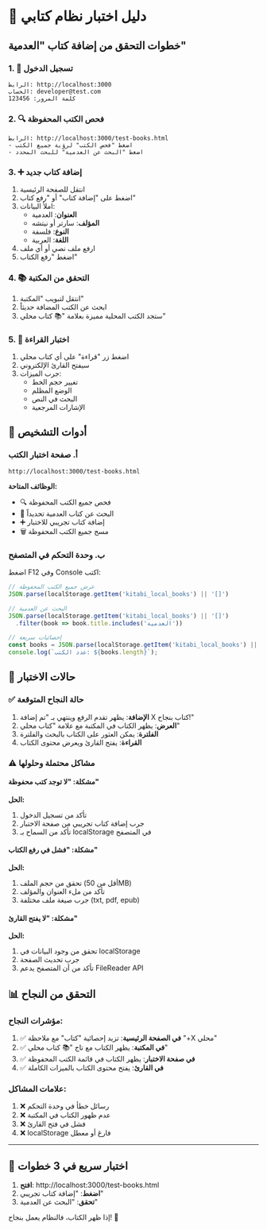 # 🧪 دليل اختبار نظام كتابي

## خطوات التحقق من إضافة كتاب "العدمية"

### 1. 🔐 تسجيل الدخول
```
الرابط: http://localhost:3000
الحساب: developer@test.com
كلمة المرور: 123456
```

### 2. 🔍 فحص الكتب المحفوظة
```
الرابط: http://localhost:3000/test-books.html
- اضغط "فحص الكتب" لرؤية جميع الكتب
- اضغط "البحث عن العدمية" للبحث المحدد
```

### 3. ➕ إضافة كتاب جديد
1. انتقل للصفحة الرئيسية
2. اضغط على "إضافة كتاب" أو "رفع كتاب"
3. املأ البيانات:
   - **العنوان**: العدمية
   - **المؤلف**: سارتر أو نيتشه
   - **النوع**: فلسفة
   - **اللغة**: العربية
4. ارفع ملف نصي أو أي ملف
5. اضغط "رفع الكتاب"

### 4. 📚 التحقق من المكتبة
1. انتقل لتبويب "المكتبة"
2. ابحث عن الكتب المضافة حديثاً
3. ستجد الكتب المحلية مميزة بعلامة "📚 كتاب محلي"

### 5. 📖 اختبار القراءة
1. اضغط زر "قراءة" على أي كتاب محلي
2. سيفتح القارئ الإلكتروني
3. جرب الميزات:
   - تغيير حجم الخط
   - الوضع المظلم
   - البحث في النص
   - الإشارات المرجعية

## 🔧 أدوات التشخيص

### أ. صفحة اختبار الكتب
```
http://localhost:3000/test-books.html
```
**الوظائف المتاحة:**
- 🔍 فحص جميع الكتب المحفوظة
- 🔎 البحث عن كتاب العدمية تحديداً
- ➕ إضافة كتاب تجريبي للاختبار
- 🗑️ مسح جميع الكتب المحفوظة

### ب. وحدة التحكم في المتصفح
اضغط F12 وفي Console اكتب:
```javascript
// عرض جميع الكتب المحفوظة
JSON.parse(localStorage.getItem('kitabi_local_books') || '[]')

// البحث عن العدمية
JSON.parse(localStorage.getItem('kitabi_local_books') || '[]')
  .filter(book => book.title.includes('العدمية'))

// إحصائيات سريعة
const books = JSON.parse(localStorage.getItem('kitabi_local_books') || '[]');
console.log(`عدد الكتب: ${books.length}`);
```

## 🎯 حالات الاختبار

### ✅ حالة النجاح المتوقعة
1. **الإضافة**: يظهر تقدم الرفع وينتهي بـ "تم إضافة X كتاب بنجاح!"
2. **العرض**: يظهر الكتاب في المكتبة مع علامة "كتاب محلي"
3. **الفلترة**: يمكن العثور على الكتاب بالبحث والفلترة
4. **القراءة**: يفتح القارئ ويعرض محتوى الكتاب

### ⚠️ مشاكل محتملة وحلولها

#### مشكلة: "لا توجد كتب محفوظة"
**الحل:**
1. تأكد من تسجيل الدخول
2. جرب إضافة كتاب تجريبي من صفحة الاختبار
3. تأكد من السماح بـ localStorage في المتصفح

#### مشكلة: "فشل في رفع الكتاب"
**الحل:**
1. تحقق من حجم الملف (أقل من 50MB)
2. تأكد من ملء العنوان والمؤلف
3. جرب صيغة ملف مختلفة (txt, pdf, epub)

#### مشكلة: "لا يفتح القارئ"
**الحل:**
1. تحقق من وجود البيانات في localStorage
2. جرب تحديث الصفحة
3. تأكد من أن المتصفح يدعم FileReader API

## 📊 التحقق من النجاح

### مؤشرات النجاح:
1. ✅ **في الصفحة الرئيسية**: تزيد إحصائية "كتاب" مع ملاحظة "+X محلي"
2. ✅ **في المكتبة**: يظهر الكتاب مع تاج "📚 كتاب محلي"
3. ✅ **في صفحة الاختبار**: يظهر الكتاب في قائمة الكتب المحفوظة
4. ✅ **في القارئ**: يفتح محتوى الكتاب بالميزات الكاملة

### علامات المشاكل:
1. ❌ رسائل خطأ في وحدة التحكم
2. ❌ عدم ظهور الكتاب في المكتبة
3. ❌ فشل في فتح القارئ
4. ❌ localStorage فارغ أو معطل

---

## 🚀 اختبار سريع في 3 خطوات

1. **افتح**: http://localhost:3000/test-books.html
2. **اضغط**: "إضافة كتاب تجريبي"
3. **تحقق**: "البحث عن العدمية"

إذا ظهر الكتاب، فالنظام يعمل بنجاح! 🎉
